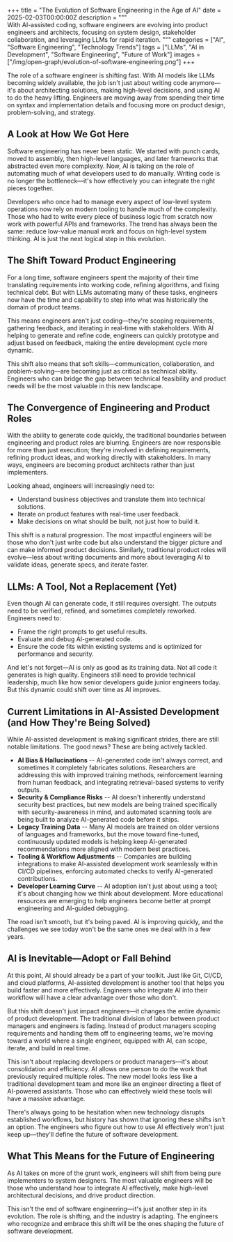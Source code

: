 +++
title = "The Evolution of Software Engineering in the Age of AI"
date = 2025-02-03T00:00:00Z
description = """\
    With AI-assisted coding, software engineers are evolving into product engineers and architects, focusing on system design, stakeholder collaboration, and leveraging LLMs for rapid iteration.
    """
categories = ["AI", "Software Engineering", "Technology Trends"]
tags = ["LLMs", "AI in Development", "Software Engineering", "Future of Work"]
images = ["/img/open-graph/evolution-of-software-engineering.png"]
+++

The role of a software engineer is shifting fast. With AI models like LLMs
becoming widely available, the job isn't just about writing code anymore—it's
about architecting solutions, making high-level decisions, and using AI to do
the heavy lifting. Engineers are moving away from spending their time on syntax
and implementation details and focusing more on product design, problem-solving,
and strategy.

## A Look at How We Got Here

Software engineering has never been static. We started with punch cards, moved
to assembly, then high-level languages, and later frameworks that abstracted
even more complexity. Now, AI is taking on the role of automating much of what
developers used to do manually. Writing code is no longer the bottleneck—it's
how effectively you can integrate the right pieces together.

Developers who once had to manage every aspect of low-level system operations
now rely on modern tooling to handle much of the complexity. Those who had to
write every piece of business logic from scratch now work with powerful APIs and
frameworks. The trend has always been the same: reduce low-value manual work and
focus on high-level system thinking. AI is just the next logical step in this
evolution.

## The Shift Toward Product Engineering

For a long time, software engineers spent the majority of their time translating
requirements into working code, refining algorithms, and fixing technical debt.
But with LLMs automating many of these tasks, engineers now have the time and
capability to step into what was historically the domain of product teams.

This means engineers aren't just coding—they're scoping requirements, gathering
feedback, and iterating in real-time with stakeholders. With AI helping to
generate and refine code, engineers can quickly prototype and adjust based on
feedback, making the entire development cycle more dynamic.

This shift also means that soft skills—communication, collaboration, and
problem-solving—are becoming just as critical as technical ability. Engineers
who can bridge the gap between technical feasibility and product needs will be
the most valuable in this new landscape.

## The Convergence of Engineering and Product Roles

With the ability to generate code quickly, the traditional boundaries between
engineering and product roles are blurring. Engineers are now responsible for
more than just execution; they're involved in defining requirements, refining
product ideas, and working directly with stakeholders. In many ways, engineers
are becoming product architects rather than just implementers.

Looking ahead, engineers will increasingly need to:

- Understand business objectives and translate them into technical solutions.
- Iterate on product features with real-time user feedback.
- Make decisions on what should be built, not just how to build it.

This shift is a natural progression. The most impactful engineers will be those
who don't just write code but also understand the bigger picture and can make
informed product decisions. Similarly, traditional product roles will
evolve—less about writing documents and more about leveraging AI to validate
ideas, generate specs, and iterate faster.

## LLMs: A Tool, Not a Replacement (Yet)

Even though AI can generate code, it still requires oversight. The outputs need
to be verified, refined, and sometimes completely reworked. Engineers need to:

- Frame the right prompts to get useful results.
- Evaluate and debug AI-generated code.
- Ensure the code fits within existing systems and is optimized for performance and security.

And let's not forget—AI is only as good as its training data. Not all code it
generates is high quality. Engineers still need to provide technical leadership,
much like how senior developers guide junior engineers today. But this dynamic
could shift over time as AI improves.

## Current Limitations in AI-Assisted Development (and How They're Being Solved)

While AI-assisted development is making significant strides, there are still
notable limitations. The good news? These are being actively tackled.

- **AI Bias & Hallucinations** -- AI-generated code isn't always correct, and sometimes it completely fabricates solutions. Researchers are addressing this with improved training methods, reinforcement learning from human feedback, and integrating retrieval-based systems to verify outputs.
- **Security & Compliance Risks** -- AI doesn't inherently understand security best practices, but new models are being trained specifically with security-awareness in mind, and automated scanning tools are being built to analyze AI-generated code before it ships.
- **Legacy Training Data** -- Many AI models are trained on older versions of languages and frameworks, but the move toward fine-tuned, continuously updated models is helping keep AI-generated recommendations more aligned with modern best practices.
- **Tooling & Workflow Adjustments** -- Companies are building integrations to make AI-assisted development work seamlessly within CI/CD pipelines, enforcing automated checks to verify AI-generated contributions.
- **Developer Learning Curve** -- AI adoption isn't just about using a tool; it's about changing how we think about development. More educational resources are emerging to help engineers become better at prompt engineering and AI-guided debugging.

The road isn't smooth, but it's being paved. AI is improving quickly, and the
challenges we see today won't be the same ones we deal with in a few years.

## AI is Inevitable—Adopt or Fall Behind

At this point, AI should already be a part of your toolkit. Just like Git,
CI/CD, and cloud platforms, AI-assisted development is another tool that helps
you build faster and more effectively. Engineers who integrate AI into their
workflow will have a clear advantage over those who don't.

But this shift doesn't just impact engineers—it changes the entire dynamic of
product development. The traditional division of labor between product managers
and engineers is fading. Instead of product managers scoping requirements and
handing them off to engineering teams, we're moving toward a world where a
single engineer, equipped with AI, can scope, iterate, and build in real time.

This isn't about replacing developers or product managers—it's about
consolidation and efficiency. AI allows one person to do the work that
previously required multiple roles. The new model looks less like a traditional
development team and more like an engineer directing a fleet of AI-powered
assistants. Those who can effectively wield these tools will have a massive
advantage.

There's always going to be hesitation when new technology disrupts established
workflows, but history has shown that ignoring these shifts isn't an option. The
engineers who figure out how to use AI effectively won't just keep up—they'll
define the future of software development.

## What This Means for the Future of Engineering

As AI takes on more of the grunt work, engineers will shift from being pure
implementers to system designers. The most valuable engineers will be those who
understand how to integrate AI effectively, make high-level architectural
decisions, and drive product direction.

This isn't the end of software engineering—it's just another step in its
evolution. The role is shifting, and the industry is adapting. The engineers who
recognize and embrace this shift will be the ones shaping the future of software
development.
